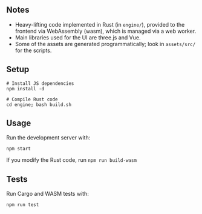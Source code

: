 ## Notes

- Heavy-lifting code implemented in Rust (in `engine/`), provided to the frontend via WebAssembly (wasm), which is managed via a web worker.
- Main libraries used for the UI are three.js and Vue.
- Some of the assets are generated programmatically; look in `assets/src/` for the scripts.

## Setup

```
# Install JS dependencies
npm install -d

# Compile Rust code
cd engine; bash build.sh
```

## Usage

Run the development server with:

```
npm start
```

If you modify the Rust code, run `npm run build-wasm`

## Tests

Run Cargo and WASM tests with:

```
npm run test
```